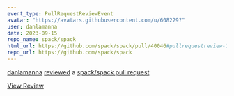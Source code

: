 ```yaml
---
event_type: PullRequestReviewEvent
avatar: "https://avatars.githubusercontent.com/u/608229?"
user: danlamanna
date: 2023-09-15
repo_name: spack/spack
html_url: https://github.com/spack/spack/pull/40046#pullrequestreview-1629567490
repo_url: https://github.com/spack/spack
---
```


<a href='https://github.com/danlamanna' target='_blank'>danlamanna</a> <a href='https://github.com/spack/spack/pull/40046#pullrequestreview-1629567490' target='_blank'>reviewed</a> a <a href='https://github.com/spack/spack/pull/40046' target='_blank'>spack/spack pull request</a>

<small></small>

<a href='https://github.com/spack/spack/pull/40046#pullrequestreview-1629567490' target='_blank'>View Review</a>